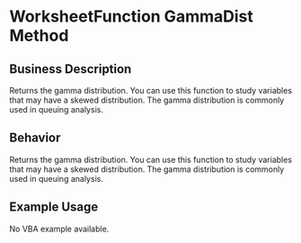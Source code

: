 # WorksheetFunction GammaDist Method

## Business Description
Returns the gamma distribution. You can use this function to study variables that may have a skewed distribution. The gamma distribution is commonly used in queuing analysis.

## Behavior
Returns the gamma distribution. You can use this function to study variables that may have a skewed distribution. The gamma distribution is commonly used in queuing analysis.

## Example Usage
No VBA example available.